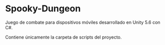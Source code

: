 # Spooky-Dungeon
Juego de combate para dispositivos móviles desarrollado en Unity 5.6 con C#.

Contiene únicamente la carpeta de scripts del proyecto.
